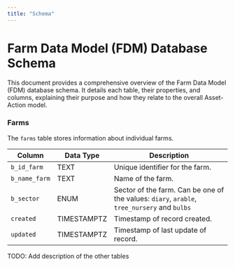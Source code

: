 ```yaml
---
title: "Schema"
---
```


# Farm Data Model (FDM) Database Schema

This document provides a comprehensive overview of the Farm Data Model (FDM) database schema. It details each table, their properties, and columns, explaining their purpose and how they relate to the overall Asset-Action model.

### Farms

The `farms` table stores information about individual farms.

| Column        | Data Type    | Description                                           |
|---------------|-------------|-------------------------------------------------------|
| `b_id_farm`   | TEXT         | Unique identifier for the farm.       |
| `b_name_farm` | TEXT         | Name of the farm.                     |
| `b_sector`    | ENUM         | Sector of the farm. Can be one of the values: `diary`, `arable`, `tree_nursery` and `bulbs`                  |
| `created`     | TIMESTAMPTZ  | Timestamp of record created.          |
| `updated`     | TIMESTAMPTZ  | Timestamp of last update of record.   

TODO: Add description of the other tables